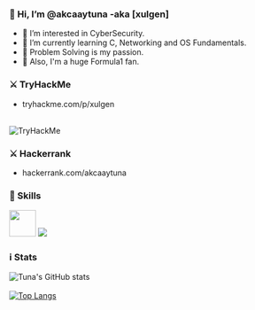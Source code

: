 ### 👋 Hi, I’m @akcaaytuna -aka [xulgen]
- 👀 I’m interested in CyberSecurity.
- 🌱 I’m currently learning C, Networking and OS Fundamentals.
- 💖 Problem Solving is my passion.
- 🏁 Also, I'm a huge Formula1 fan.

### ⚔ TryHackMe
*  tryhackme.com/p/xulgen
<br></br>
<img src="https://tryhackme-badges.s3.amazonaws.com/xulgen.png" alt="TryHackMe">

### ⚔ Hackerrank
* hackerrank.com/akcaaytuna

### 💪 Skills

<img src="https://cdn3.iconfinder.com/data/icons/logos-and-brands-adobe/512/267_Python-512.png" style="width:48px;height:48px;"> <img src="https://img.icons8.com/color/48/000000/c-plus-plus-logo.png"/> 
### ℹ Stats
![Tuna's GitHub stats](https://github-readme-stats.vercel.app/api?username=akcaaytuna&show_icons=true&theme=radical)
<br></br>
[![Top Langs](https://github-readme-stats.vercel.app/api/top-langs/?username=akcaaytuna&layout=compact)](https://github.com/anuraghazra/github-readme-stats)





<!---
akcaaytuna/akcaaytuna is a ✨ special ✨ repository because its `README.md` (this file) appears on your GitHub profile.
You can click the Preview link to take a look at your changes.
--->
